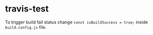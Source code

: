 # travis-test

To trigger build fail status change ```const isBuildSuccess = true;``` inside ```build.config.js``` file. 

